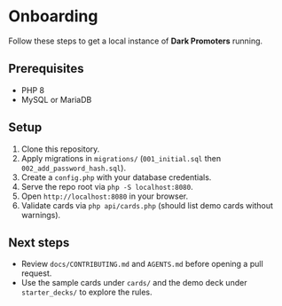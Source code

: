 # Onboarding

Follow these steps to get a local instance of **Dark Promoters** running.

## Prerequisites
- PHP 8
- MySQL or MariaDB

## Setup
1. Clone this repository.
2. Apply migrations in `migrations/` (`001_initial.sql` then `002_add_password_hash.sql`).
3. Create a `config.php` with your database credentials.
4. Serve the repo root via `php -S localhost:8080`.
5. Open `http://localhost:8080` in your browser.
6. Validate cards via `php api/cards.php` (should list demo cards without warnings).

## Next steps
- Review `docs/CONTRIBUTING.md` and `AGENTS.md` before opening a pull request.
- Use the sample cards under `cards/` and the demo deck under `starter_decks/` to explore the rules.
